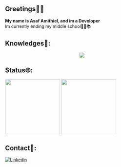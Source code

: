 ## Greetings👋👋
**My name is Asaf Amithiel, and im a Developer**
<br>Im currently ending my middle school👨‍🎓📚</br>
## Knowledges📖:
<p align="center">
<a href="https://skillicons.dev">
<img src="https://skillicons.dev/icons?i=html,css,js,python,git,github" />
</a>
</p>

## Status🌐:
<div>
  <img height="180em" src="https://github-readme-stats.vercel.app/api/top-langs/?username=OddLamb"/>
 <img height="180em" src="https://github-readme-stats.vercel.app/api?username=OddLamb"/>
</div>

## Contact👥:
<div>
  
[![Linkedin](https://img.shields.io/badge/LinkedIn-0077B5?style=for-the-badge&logo=linkedin&logoColor=white)](https://www.linkedin.com/in/asafamithiel/)

</div>
